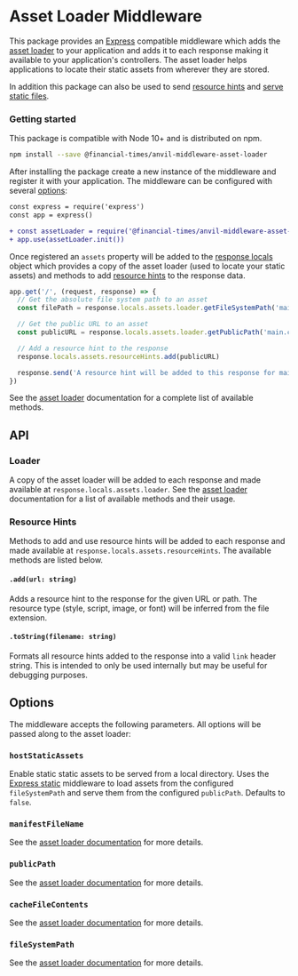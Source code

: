 # Asset Loader Middleware

This package provides an [Express] compatible middleware which adds the [asset loader] to your application and adds it to each response making it available to your application's controllers. The asset loader helps applications to locate their static assets from wherever they are stored.

In addition this package can also be used to send [resource hints] and [serve static files].

[Express]: https://expressjs.com/
[asset loader]: https://github.com/Financial-Times/anvil/tree/master/packages/anvil-server-asset-loader
[resource hints]: https://w3c.github.io/resource-hints/
[serve static files]: https://expressjs.com/en/starter/static-files.html


### Getting started

This package is compatible with Node 10+ and is distributed on npm.

```sh
npm install --save @financial-times/anvil-middleware-asset-loader
```

After installing the package create a new instance of the middleware and register it with your application. The middleware can be configured with several [options](#options):

```diff
const express = require('express')
const app = express()

+ const assetLoader = require('@financial-times/anvil-middleware-asset-loader')
+ app.use(assetLoader.init())
```

Once registered an `assets` property will be added to the [response locals] object which provides a copy of the asset loader (used to locate your static assets) and methods to add [resource hints] to the response data.

```js
app.get('/', (request, response) => {
  // Get the absolute file system path to an asset
  const filePath = response.locals.assets.loader.getFileSystemPath('main.css')

  // Get the public URL to an asset
  const publicURL = response.locals.assets.loader.getPublicPath('main.css')

  // Add a resource hint to the response
  response.locals.assets.resourceHints.add(publicURL)

  response.send('A resource hint will be added to this response for main.css')
})
```

See the [asset loader] documentation for a complete list of available methods.

[response locals]: https://expressjs.com/en/api.html#res.locals


## API

### Loader

A copy of the asset loader will be added to each response and made available at `response.locals.assets.loader`. See the [asset loader] documentation for a list of available methods and their usage.


### Resource Hints

Methods to add and use resource hints will be added to each response and made available at `response.locals.assets.resourceHints`. The available methods are listed below.

#### `.add(url: string)`

Adds a resource hint to the response for the given URL or path. The resource type (style, script, image, or font) will be inferred from the file extension.

#### `.toString(filename: string)`

Formats all resource hints added to the response into a valid `link` header string. This is intended to only be used internally but may be useful for debugging purposes.


## Options

The middleware accepts the following parameters. All options will be passed along to the asset loader:

### `hostStaticAssets`

Enable static static assets to be served from a local directory. Uses the [Express static] middleware to load assets from the configured `fileSystemPath` and serve them from the configured `publicPath`. Defaults to `false`.

[Express static]: https://expressjs.com/en/starter/static-files.html

### `manifestFileName`

See the [asset loader documentation] for more details.

### `publicPath`

See the [asset loader documentation] for more details.

### `cacheFileContents`

See the [asset loader documentation] for more details.

### `fileSystemPath`

See the [asset loader documentation] for more details.

[asset loader documentation]: https://github.com/Financial-Times/anvil/tree/master/packages/anvil-server-asset-loader#options